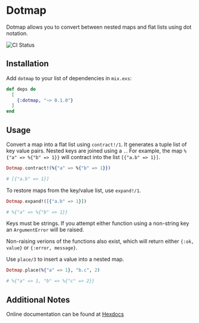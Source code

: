 # Dotmap

Dotmap allows you to convert between nested maps and flat lists using dot notation.

![CI Status](https://github.com/mattiebear/dotmap/actions/workflows/verify.yml/badge.svg)

## Installation

Add `dotmap` to your list of dependencies in `mix.exs`:

```elixir
def deps do
  [
    {:dotmap, "~> 0.1.0"}
  ]
end
```

## Usage

Convert a map into a flat list using `contract!/1`. It generates a tuple list of key value pairs. Nested keys are joined using a `.`. For example, the map `%{"a" => %{"b" => 1}}` will contract into the list `[{"a.b" => 1}]`.

```elixir
Dotmap.contract!(%{"a" => %{"b" => 1}})

# [{"a.b" => 1}]
```

To restore maps from the key/value list, use `expand!/1`.

```elixir
Dotmap.expand!([{"a.b" => 1}])

# %{"a" => %{"b" => 1}}
```
Keys must be strings. If you attempt either function using a non-string key an `ArgumentError` will be raised.

Non-raising verions of the functions also exist, which will return either `{:ok, value}` or `{:error, message}`.

Use `place/3` to insert a value into a nested map.

```elixir
Dotmap.place(%{"a" => 1}, "b.c", 2)

# %{"a" => 1, "b" => %{"c" => 2}}
```

## Additional Notes

Online documentation can be found at [Hexdocs](https://hexdocs.pm/dotmap)
